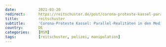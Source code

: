 ```yaml
---
date:          2021-03-20
redirect:      https://reitschuster.de/post/corona-proteste-kassel-parallel-realitaeten-in-den-medien/
title:         reitschuster
subtitle:      'Corona-Proteste Kassel: Parallel-Realitäten in den Medien'
country:       DE
categories:    [MSM]
tags:          [reitschuster, polizei, manipulation]
---
```

